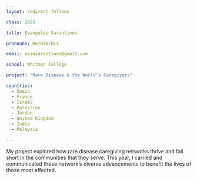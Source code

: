 ```yaml
---
layout: redirect-fellows

class: 2023

title: Evangelos Sarantinos

pronouns: He/Him/His

email: evansarantinos@gmail.com

school: Whitman College

project: "Rare Disease & the World’s Caregivers"

countries:
  - Spain
  - France
  - Israel
  - Palestine
  - Jordan
  - United Kingdom
  - India
  - Malaysia

---
```


My project explored how rare disease caregiving networks thrive and fall short in the communities that they serve. This year, I carried and communicated these network’s diverse advancements to benefit the lives of those most affected.
